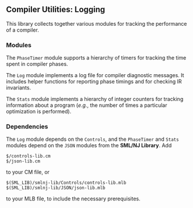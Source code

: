 ## Compiler Utilities: Logging

This library collects together various modules for tracking the performance
of a compiler.

### Modules

The `PhaseTimer` module supports a hierarchy of timers for tracking the
time spent in compiler phases.

The `Log` module implements a log file for compiler diagnostic messages.
It includes helper functions for reporting phase timings and for checking
IR invariants.

The `Stats` module implements a hierarchy of integer counters for tracking
information about a program (*e.g.*, the number of times a particular
optimization is performed).

### Dependencies

The `Log` module depends on the `Controls`, and the `PhaseTimer` and `Stats`
modules depend on the `JSON` modules from the
**SML/NJ Library**.  Add

````
$/controls-lib.cm
$/json-lib.cm
````

to your CM file, or

````
$(SML_LIB)/smlnj-lib/Controls/controls-lib.mlb
$(SML_LIB)/smlnj-lib/JSON/json-lib.mlb
````

to your MLB file, to include the necessary prerequisites.
